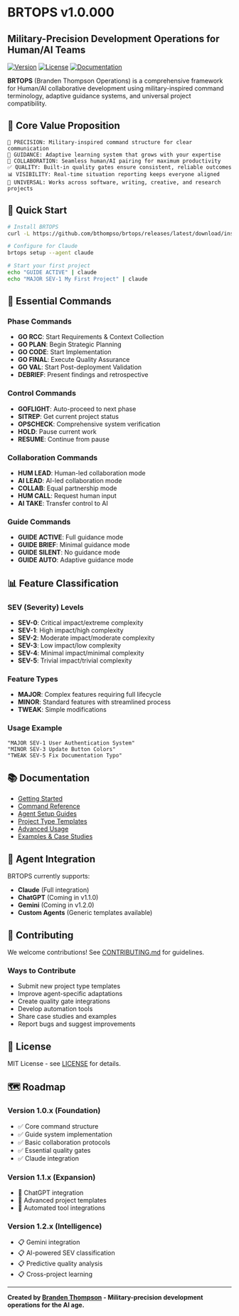# BRTOPS v1.0.000
## Military-Precision Development Operations for Human/AI Teams

[![Version](https://img.shields.io/badge/version-1.0.000-blue.svg)](https://github.com/bthompso/brtops/releases)
[![License](https://img.shields.io/badge/license-MIT-green.svg)](LICENSE)
[![Documentation](https://img.shields.io/badge/docs-complete-brightgreen.svg)](docs/)

**BRTOPS** (Branden Thompson Operations) is a comprehensive framework for Human/AI collaborative development using military-inspired command terminology, adaptive guidance systems, and universal project compatibility.

## 🎯 Core Value Proposition

```
🎯 PRECISION: Military-inspired command structure for clear communication
🧭 GUIDANCE: Adaptive learning system that grows with your expertise  
🤝 COLLABORATION: Seamless human/AI pairing for maximum productivity
✅ QUALITY: Built-in quality gates ensure consistent, reliable outcomes
📊 VISIBILITY: Real-time situation reporting keeps everyone aligned
🔧 UNIVERSAL: Works across software, writing, creative, and research projects
```

## 🚀 Quick Start

```bash
# Install BRTOPS
curl -L https://github.com/bthompso/brtops/releases/latest/download/install.sh | bash

# Configure for Claude
brtops setup --agent claude

# Start your first project
echo "GUIDE ACTIVE" | claude
echo "MAJOR SEV-1 My First Project" | claude
```

## 🧭 Essential Commands

### Phase Commands
- **GO RCC**: Start Requirements & Context Collection
- **GO PLAN**: Begin Strategic Planning  
- **GO CODE**: Start Implementation
- **GO FINAL**: Execute Quality Assurance
- **GO VAL**: Start Post-deployment Validation
- **DEBRIEF**: Present findings and retrospective

### Control Commands
- **GOFLIGHT**: Auto-proceed to next phase
- **SITREP**: Get current project status
- **OPSCHECK**: Comprehensive system verification
- **HOLD**: Pause current work
- **RESUME**: Continue from pause

### Collaboration Commands
- **HUM LEAD**: Human-led collaboration mode
- **AI LEAD**: AI-led collaboration mode  
- **COLLAB**: Equal partnership mode
- **HUM CALL**: Request human input
- **AI TAKE**: Transfer control to AI

### Guide Commands
- **GUIDE ACTIVE**: Full guidance mode
- **GUIDE BRIEF**: Minimal guidance mode
- **GUIDE SILENT**: No guidance mode
- **GUIDE AUTO**: Adaptive guidance mode

## 📊 Feature Classification

### SEV (Severity) Levels
- **SEV-0**: Critical impact/extreme complexity
- **SEV-1**: High impact/high complexity  
- **SEV-2**: Moderate impact/moderate complexity
- **SEV-3**: Low impact/low complexity
- **SEV-4**: Minimal impact/minimal complexity
- **SEV-5**: Trivial impact/trivial complexity

### Feature Types
- **MAJOR**: Complex features requiring full lifecycle
- **MINOR**: Standard features with streamlined process
- **TWEAK**: Simple modifications

### Usage Example
```
"MAJOR SEV-1 User Authentication System"
"MINOR SEV-3 Update Button Colors"
"TWEAK SEV-5 Fix Documentation Typo"
```

## 📚 Documentation

- [Getting Started](docs/getting-started/README.md)
- [Command Reference](docs/reference/command-reference.md)
- [Agent Setup Guides](docs/guides/agent-setup/)
- [Project Type Templates](docs/guides/project-types/)
- [Advanced Usage](docs/guides/advanced/)
- [Examples & Case Studies](docs/examples/)

## 🔧 Agent Integration

BRTOPS currently supports:
- **Claude** (Full integration)
- **ChatGPT** (Coming in v1.1.0)
- **Gemini** (Coming in v1.2.0)
- **Custom Agents** (Generic templates available)

## 🤝 Contributing

We welcome contributions! See [CONTRIBUTING.md](CONTRIBUTING.md) for guidelines.

### Ways to Contribute
- Submit new project type templates
- Improve agent-specific adaptations
- Create quality gate integrations
- Develop automation tools
- Share case studies and examples
- Report bugs and suggest improvements

## 📄 License

MIT License - see [LICENSE](LICENSE) for details.

## 🗺️ Roadmap

### Version 1.0.x (Foundation)
- ✅ Core command structure
- ✅ Guide system implementation  
- ✅ Basic collaboration protocols
- ✅ Essential quality gates
- ✅ Claude integration

### Version 1.1.x (Expansion)
- 🔄 ChatGPT integration
- 🔄 Advanced project templates
- 🔄 Automated tool integrations

### Version 1.2.x (Intelligence)
- 📋 Gemini integration
- 📋 AI-powered SEV classification
- 📋 Predictive quality analysis
- 📋 Cross-project learning

---

**Created by [Branden Thompson](https://github.com/bthompso) - Military-precision development operations for the AI age.**
